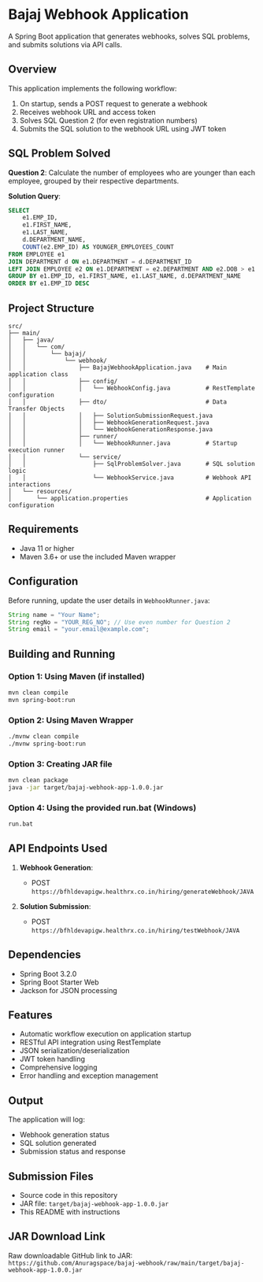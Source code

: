 # Bajaj Webhook Application

A Spring Boot application that generates webhooks, solves SQL problems, and submits solutions via API calls.

## Overview

This application implements the following workflow:
1. On startup, sends a POST request to generate a webhook
2. Receives webhook URL and access token
3. Solves SQL Question 2 (for even registration numbers)
4. Submits the SQL solution to the webhook URL using JWT token

## SQL Problem Solved

**Question 2**: Calculate the number of employees who are younger than each employee, grouped by their respective departments.

**Solution Query**:
```sql
SELECT 
    e1.EMP_ID, 
    e1.FIRST_NAME, 
    e1.LAST_NAME, 
    d.DEPARTMENT_NAME, 
    COUNT(e2.EMP_ID) AS YOUNGER_EMPLOYEES_COUNT 
FROM EMPLOYEE e1 
JOIN DEPARTMENT d ON e1.DEPARTMENT = d.DEPARTMENT_ID 
LEFT JOIN EMPLOYEE e2 ON e1.DEPARTMENT = e2.DEPARTMENT AND e2.DOB > e1.DOB 
GROUP BY e1.EMP_ID, e1.FIRST_NAME, e1.LAST_NAME, d.DEPARTMENT_NAME 
ORDER BY e1.EMP_ID DESC
```

## Project Structure

```
src/
├── main/
│   ├── java/
│   │   └── com/
│   │       └── bajaj/
│   │           └── webhook/
│   │               ├── BajajWebhookApplication.java    # Main application class
│   │               ├── config/
│   │               │   └── WebhookConfig.java          # RestTemplate configuration
│   │               ├── dto/                            # Data Transfer Objects
│   │               │   ├── SolutionSubmissionRequest.java
│   │               │   ├── WebhookGenerationRequest.java
│   │               │   └── WebhookGenerationResponse.java
│   │               ├── runner/
│   │               │   └── WebhookRunner.java          # Startup execution runner
│   │               └── service/
│   │                   ├── SqlProblemSolver.java       # SQL solution logic
│   │                   └── WebhookService.java         # Webhook API interactions
│   └── resources/
│       └── application.properties                      # Application configuration
```

## Requirements

- Java 11 or higher
- Maven 3.6+ or use the included Maven wrapper

## Configuration

Before running, update the user details in `WebhookRunner.java`:

```java
String name = "Your Name";
String regNo = "YOUR_REG_NO"; // Use even number for Question 2
String email = "your.email@example.com";
```

## Building and Running

### Option 1: Using Maven (if installed)
```bash
mvn clean compile
mvn spring-boot:run
```

### Option 2: Using Maven Wrapper
```bash
./mvnw clean compile
./mvnw spring-boot:run
```

### Option 3: Creating JAR file
```bash
mvn clean package
java -jar target/bajaj-webhook-app-1.0.0.jar
```

### Option 4: Using the provided run.bat (Windows)
```bash
run.bat
```

## API Endpoints Used

1. **Webhook Generation**: 
   - POST `https://bfhldevapigw.healthrx.co.in/hiring/generateWebhook/JAVA`

2. **Solution Submission**: 
   - POST `https://bfhldevapigw.healthrx.co.in/hiring/testWebhook/JAVA`

## Dependencies

- Spring Boot 3.2.0
- Spring Boot Starter Web
- Jackson for JSON processing

## Features

- Automatic workflow execution on application startup
- RESTful API integration using RestTemplate
- JSON serialization/deserialization
- JWT token handling
- Comprehensive logging
- Error handling and exception management

## Output

The application will log:
- Webhook generation status
- SQL solution generated
- Submission status and response

## Submission Files

- Source code in this repository
- JAR file: `target/bajaj-webhook-app-1.0.0.jar`
- This README with instructions

## JAR Download Link

Raw downloadable GitHub link to JAR:
`https://github.com/Anuragspace/bajaj-webhook/raw/main/target/bajaj-webhook-app-1.0.0.jar`
